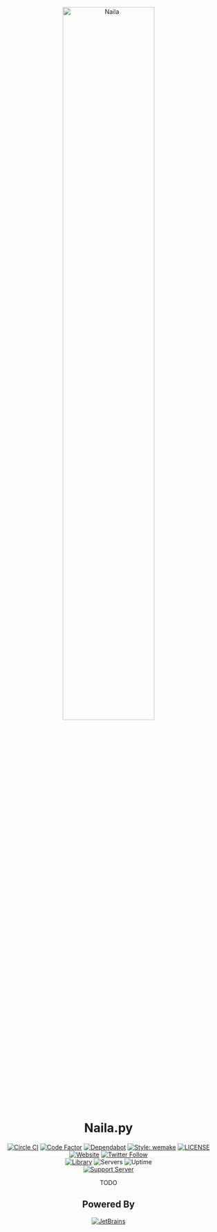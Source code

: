 <!--suppress HtmlDeprecatedAttribute -->
<div align="center">
  <img alt="Naila" src="https://cdn.naila.bot/naila/headshots/NailaCrop.png" width=65%>
  <h1>Naila.py</h1>
  <a href="https://circleci.com/gh/Naila/Naila.py"><img alt="Circle CI" src="https://circleci.com/gh/Naila/Naila.py.svg?style=svg"></a>
  <a href="https://www.codefactor.io/repository/github/naila/naila.py"><img alt="Code Factor" src="https://www.codefactor.io/repository/github/naila/naila.py/badge"></a>
  <a href="https://dependabot.com"><img alt="Dependabot" src="https://api.dependabot.com/badges/status?host=github&repo=Naila/Naila.py"></a>
  <a href="https://github.com/wemake-services/wemake-python-styleguide"><img alt="Style: wemake" src="https://img.shields.io/badge/style-wemake-000000.svg"></a>
  <a href="https://github.com/Naila/Naila.py/blob/master/LICENSE"><img alt="LICENSE" src="https://img.shields.io/github/license/Naila/Naila.py"></a>
  <br>
  <a href="https://naila.bot"><img alt="Website" src="https://img.shields.io/website?down_color=red&down_message=down&up_color=009696&up_message=naila.bot&url=https%3A%2F%2Fnaila.bot"></a>
  <a href="https://twitter.com/NailaBot"><img alt="Twitter Follow" src="https://img.shields.io/twitter/follow/NailaBot?label=Follow&style=social"></a>
  <br>
  <a href="https://github.com/Rapptz/discord.py"><img alt="Library" src="https://botlist.space/bot/337481187419226113/badge?property=library&style=flat&color=blue"></a>
  <img alt="Servers" src="https://botlist.space/bot/337481187419226113/badge?property=servers&style=flat&color=009696">
  <img alt="Uptime" src="https://botlist.space/bot/337481187419226113/badge?property=uptime&style=flat&color=green">
  <br>
  <a href="https://discord.gg/WXGHfHH"><img alt="Support Server" src="https://discordapp.com/api/guilds/294505571317710849/widget.png?style=banner2"></a>
  <br>
  <p>TODO</p>
  <h2>Powered By</h2>
  <a href="https://www.jetbrains.com/?from=NailaBot"><img alt="JetBrains" src="http://cdn.naila.bot/jetbrains.svg"></a>
</div>
